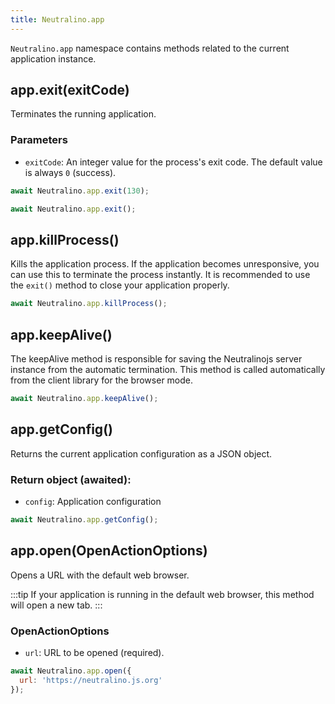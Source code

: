 ```yaml
---
title: Neutralino.app
---
```


`Neutralino.app` namespace contains methods related to the current application instance.

## app.exit(exitCode)
Terminates the running application.

### Parameters

- `exitCode`: An integer value for the process's exit code. The default value is always `0` (success). 

```js
await Neutralino.app.exit(130);

await Neutralino.app.exit();
```

## app.killProcess()
Kills the application process. If the application becomes unresponsive, 
you can use this to terminate the process instantly. It is recommended
to use the `exit()` method to close your application properly.


```js
await Neutralino.app.killProcess();
```

## app.keepAlive()
The keepAlive method is responsible for saving the Neutralinojs server instance from the automatic termination.
This method is called automatically from the client library for the browser mode.

```js
await Neutralino.app.keepAlive();
```

## app.getConfig()
Returns the current application configuration as a JSON object.

### Return object (awaited):
- `config`: Application configuration

```js
await Neutralino.app.getConfig();
```

## app.open(OpenActionOptions)
Opens a URL with the default web browser. 

:::tip
If your application is running in the default web browser, this method will open a new tab.
:::

### OpenActionOptions

- `url`: URL to be opened (required).

```js
await Neutralino.app.open({
  url: 'https://neutralino.js.org'
});
```
